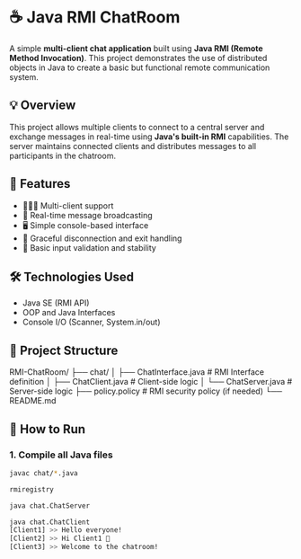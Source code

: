 # ☕ Java RMI ChatRoom

A simple **multi-client chat application** built using **Java RMI (Remote Method Invocation)**. This project demonstrates the use of distributed objects in Java to create a basic but functional remote communication system.

## 💡 Overview

This project allows multiple clients to connect to a central server and exchange messages in real-time using **Java's built-in RMI** capabilities. The server maintains connected clients and distributes messages to all participants in the chatroom.

## 🧩 Features

- 🧑‍🤝‍🧑 Multi-client support  
- 🔄 Real-time message broadcasting  
- 🖥 Simple console-based interface  
- 🚫 Graceful disconnection and exit handling  
- 🔐 Basic input validation and stability

## 🛠 Technologies Used

- Java SE (RMI API)  
- OOP and Java Interfaces  
- Console I/O (Scanner, System.in/out)

## 📁 Project Structure

RMI-ChatRoom/
├── chat/
│ ├── ChatInterface.java # RMI Interface definition
│ ├── ChatClient.java # Client-side logic
│ └── ChatServer.java # Server-side logic
├── policy.policy # RMI security policy (if needed)
└── README.md


## 🚀 How to Run

### 1. Compile all Java files

```bash
javac chat/*.java

rmiregistry

java chat.ChatServer

java chat.ChatClient
[Client1] >> Hello everyone!
[Client2] >> Hi Client1 👋
[Client3] >> Welcome to the chatroom!

